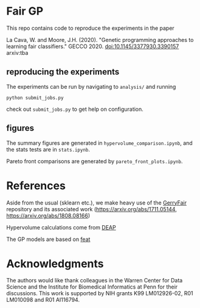 # Fair GP

This repo contains code to reproduce the experiments in the paper

La Cava, W. and Moore, J.H. (2020). 
"Genetic programming approaches to learning fair classifiers."
GECCO 2020.
[doi:10.1145/3377930.3390157](doi.org/10.1145/3377930.3390157)
arxiv:tba


## reproducing the experiments

The experiments can be run by navigating to `analysis/` and running

```
python submit_jobs.py
```

check out `submit_jobs.py` to get help on configuration.

## figures

The summary figures are generated in `hypervolume_comparison.ipynb`, and 
the stats tests are in `stats.ipynb`. 

Pareto front comparisons are generated by `pareto_front_plots.ipynb`. 

# References

Aside from the usual (sklearn etc.), we make heavy use of the 
[GerryFair](https://github.com/algowatchpenn/GerryFair)
repository and its associated work (https://arxiv.org/abs/1711.05144, 
https://arxiv.org/abs/1808.08166)

Hypervolume calculations come from [DEAP](https://github.com/DEAP/deap)

The GP models are based on [feat](https://github.com/lacava/feat)

# Acknowledgments

The authors would like thank colleagues in the Warren Center for Data
Science and the Institute for Biomedical Informatics at Penn
for their discussions. 
This work is supported by NIH grants K99 LM012926-02, R01 LM010098
and R01 AI116794.


